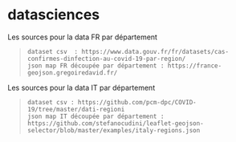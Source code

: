 # datasciences

Les sources pour la data FR par département 
  > 	dataset csv  : https://www.data.gouv.fr/fr/datasets/cas-confirmes-dinfection-au-covid-19-par-region/
  > 	json map FR découpée par département : https://france-geojson.gregoiredavid.fr/
  
Les sources pour la data IT par département
  > 	dataset csv : https://github.com/pcm-dpc/COVID-19/tree/master/dati-regioni 
  > 	json map IT découpée par département : https://github.com/stefanocudini/leaflet-geojson-selector/blob/master/examples/italy-regions.json



